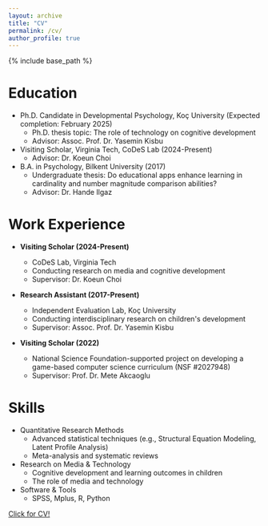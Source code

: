 ```yaml
---
layout: archive
title: "CV"
permalink: /cv/
author_profile: true
---
```



{% include base_path %}

Education
======
* Ph.D. Candidate in Developmental Psychology, Koç University (Expected completion: February 2025)
  * Ph.D. thesis topic: The role of technology on cognitive development
  * Advisor: Assoc. Prof. Dr. Yasemin Kisbu
* Visiting Scholar, Virginia Tech, CoDeS Lab (2024-Present)
  * Advisor: Dr. Koeun Choi
* B.A. in Psychology, Bilkent University (2017)
  * Undergraduate thesis: Do educational apps enhance learning in cardinality and number magnitude comparison abilities?
  * Advisor: Dr. Hande Ilgaz

Work Experience
======
* **Visiting Scholar (2024-Present)**
  * CoDeS Lab, Virginia Tech
  * Conducting research on media and cognitive development
  * Supervisor: Dr. Koeun Choi

* **Research Assistant (2017-Present)**
  * Independent Evaluation Lab, Koç University
  * Conducting interdisciplinary research on children's development
  * Supervisor: Assoc. Prof. Dr. Yasemin Kisbu

* **Visiting Scholar (2022)**
  * National Science Foundation-supported project on developing a game-based computer science curriculum (NSF #2027948)
  * Supervisor: Prof. Dr. Mete Akcaoglu

Skills
======
* Quantitative Research Methods
  * Advanced statistical techniques (e.g., Structural Equation Modeling, Latent Profile Analysis)
  * Meta-analysis and systematic reviews
* Research on Media & Technology
  * Cognitive development and learning outcomes in children
  * The role of media and technology
* Software & Tools
  * SPSS, Mplus, R, Python
    
[Click for CV!](CV_Ozcan_September2024.pdf)

